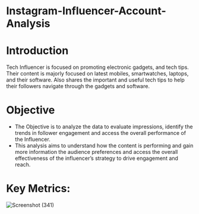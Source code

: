 # Instagram-Influencer-Account-Analysis

# Introduction
Tech Influencer is focused on promoting electronic gadgets, and tech tips. Their content is majorly focused on latest mobiles, smartwatches, laptops, and their software. Also shares the important and useful tech tips to help their followers navigate through the gadgets and software.

# Objective 
- The Objective is to analyze the data to evaluate impressions, identify the trends in follower engagement and access the overall performance of the Influencer.
- This analysis aims to understand how the content is performing and gain more information the audience preferences and access the overall effectiveness of the influencer’s strategy to drive engagement and reach.

# Key Metrics:
![Screenshot (341)](https://github.com/user-attachments/assets/3e91ff05-f51d-41b7-99f9-8563b2414dd9)


